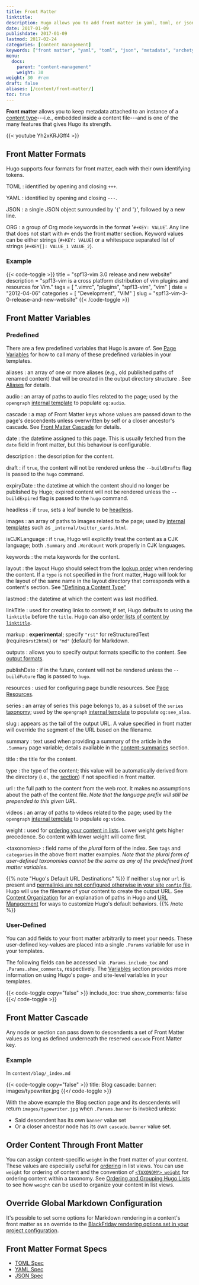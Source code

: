 ```yaml
---
title: Front Matter
linktitle:
description: Hugo allows you to add front matter in yaml, toml, or json to your content files.
date: 2017-01-09
publishdate: 2017-01-09
lastmod: 2017-02-24
categories: [content management]
keywords: ["front matter", "yaml", "toml", "json", "metadata", "archetypes"]
menu:
  docs:
    parent: "content-management"
    weight: 30
weight: 30	#rem
draft: false
aliases: [/content/front-matter/]
toc: true
---
```


**Front matter** allows you to keep metadata attached to an instance of a [content type][]---i.e., embedded inside a content file---and is one of the many features that gives Hugo its strength.

{{< youtube Yh2xKRJGff4 >}}

## Front Matter Formats

Hugo supports four formats for front matter, each with their own identifying tokens.

TOML
: identified by opening and closing `+++`.

YAML
: identified by opening and closing `---`.

JSON
: a single JSON object surrounded by '`{`' and '`}`', followed by a new line.

ORG
: a group of Org mode keywords in the format '`#+KEY: VALUE`'. Any line that does not start with `#+` ends the front matter section.
  Keyword values can be either strings (`#+KEY: VALUE`) or a whitespace separated list of strings (`#+KEY[]: VALUE_1 VALUE_2`).

### Example

{{< code-toggle >}}
title = "spf13-vim 3.0 release and new website"
description = "spf13-vim is a cross platform distribution of vim plugins and resources for Vim."
tags = [ ".vimrc", "plugins", "spf13-vim", "vim" ]
date = "2012-04-06"
categories = [
  "Development",
  "VIM"
]
slug = "spf13-vim-3-0-release-and-new-website"
{{< /code-toggle >}}

## Front Matter Variables

### Predefined

There are a few predefined variables that Hugo is aware of. See [Page Variables][pagevars] for how to call many of these predefined variables in your templates.

aliases
: an array of one or more aliases (e.g., old published paths of renamed content) that will be created in the output directory structure . See [Aliases][aliases] for details.

audio
: an array of paths to audio files related to the page; used by the `opengraph` [internal template](/templates/internal) to populate `og:audio`.

cascade
: a map of Front Matter keys whose values are passed down to the page's descendents unless overwritten by self or a closer ancestor's cascade. See [Front Matter Cascade](#front-matter-cascade) for details.

date
: the datetime assigned to this page. This is usually fetched from the `date` field in front matter, but this behaviour is configurable.

description
: the description for the content.

draft
: if `true`, the content will not be rendered unless the `--buildDrafts` flag is passed to the `hugo` command.

expiryDate
: the datetime at which the content should no longer be published by Hugo; expired content will not be rendered unless the `--buildExpired` flag is passed to the `hugo` command.

headless
: if `true`, sets a leaf bundle to be [headless][headless-bundle].

images
: an array of paths to images related to the page; used by [internal templates](/templates/internal) such as `_internal/twitter_cards.html`.

isCJKLanguage
: if `true`, Hugo will explicitly treat the content as a CJK language; both `.Summary` and `.WordCount` work properly in CJK languages.

keywords
: the meta keywords for the content.

layout
: the layout Hugo should select from the [lookup order][lookup] when rendering the content. If a `type` is not specified in the front matter, Hugo will look for the layout of the same name in the layout directory that corresponds with a content's section. See ["Defining a Content Type"][definetype]

lastmod
: the datetime at which the content was last modified.

linkTitle
: used for creating links to content; if set, Hugo defaults to using the `linktitle` before the `title`. Hugo can also [order lists of content by `linktitle`][bylinktitle].

markup
: **experimental**; specify `"rst"` for reStructuredText (requires`rst2html`) or `"md"` (default) for Markdown.

outputs
: allows you to specify output formats specific to the content. See [output formats][outputs].

publishDate
: if in the future, content will not be rendered unless the `--buildFuture` flag is passed to `hugo`.

resources
: used for configuring page bundle resources. See [Page Resources][page-resources].

series
: an array of series this page belongs to, as a subset of the `series` [taxonomy](/content-management/taxonomies/); used by the `opengraph` [internal template](/templates/internal) to populate `og:see_also`.

slug
: appears as the tail of the output URL. A value specified in front matter will override the segment of the URL based on the filename.

summary
: text used when providing a summary of the article in the `.Summary` page variable; details available in the [content-summaries](/content-management/summaries/) section.

title
: the title for the content.

type
: the type of the content; this value will be automatically derived from the directory (i.e., the [section][]) if not specified in front matter.

url
: the full path to the content from the web root. It makes no assumptions about the path of the content file. _Note that the language prefix will still be prepended to this given URL._

videos
: an array of paths to videos related to the page; used by the `opengraph` [internal template](/templates/internal) to populate `og:video`.

weight
: used for [ordering your content in lists][ordering]. Lower weight gets higher precedence. So content with lower weight will come first.

\<taxonomies\>
: field name of the *plural* form of the index. See `tags` and `categories` in the above front matter examples. _Note that the plural form of user-defined taxonomies cannot be the same as any of the predefined front matter variables._

{{% note "Hugo's Default URL Destinations" %}}
If neither `slug` nor `url` is present and [permalinks are not configured otherwise in your site `config` file](/content-management/urls/#permalinks), Hugo will use the filename of your content to create the output URL. See [Content Organization](/content-management/organization) for an explanation of paths in Hugo and [URL Management](/content-management/urls/) for ways to customize Hugo's default behaviors.
{{% /note %}}

### User-Defined

You can add fields to your front matter arbitrarily to meet your needs. These user-defined key-values are placed into a single `.Params` variable for use in your templates.

The following fields can be accessed via `.Params.include_toc` and `.Params.show_comments`, respectively. The [Variables][] section provides more information on using Hugo's page- and site-level variables in your templates.

{{< code-toggle copy="false" >}}
include_toc: true
show_comments: false
{{</ code-toggle >}}

## Front Matter Cascade

Any node or section can pass down to descendents a set of Front Matter values as long as defined underneath the reserved `cascade` Front Matter key.

### Example

In `content/blog/_index.md`

{{< code-toggle copy="false" >}}
title: Blog
cascade:
  banner: images/typewriter.jpg
{{</ code-toggle >}}

With the above example the Blog section page and its descendents will return `images/typewriter.jpg` when `.Params.banner` is invoked unless:

- Said descendent has its own `banner` value set 
- Or a closer ancestor node has its own `cascade.banner` value set.

## Order Content Through Front Matter

You can assign content-specific `weight` in the front matter of your content. These values are especially useful for [ordering][ordering] in list views. You can use `weight` for ordering of content and the convention of [`<TAXONOMY>_weight`][taxweight] for ordering content within a taxonomy. See [Ordering and Grouping Hugo Lists][lists] to see how `weight` can be used to organize your content in list views.

## Override Global Markdown Configuration

It's possible to set some options for Markdown rendering in a content's front matter as an override to the [BlackFriday rendering options set in your project configuration][config].

## Front Matter Format Specs

* [TOML Spec][toml]
* [YAML Spec][yaml]
* [JSON Spec][json]

[variables]: /variables/
[aliases]: /content-management/urls/#aliases
[archetype]: /content-management/archetypes/
[bylinktitle]: /templates/lists/#by-link-title
[config]: /getting-started/configuration/ "Hugo documentation for site configuration"
[content type]: /content-management/types/
[contentorg]: /content-management/organization/
[definetype]: /content-management/types/#defining-a-content-type "Learn how to specify a type and a layout in a content's front matter"
[headless-bundle]: /content-management/page-bundles/#headless-bundle
[json]: https://www.ecma-international.org/publications/files/ECMA-ST/ECMA-404.pdf "Specification for JSON, JavaScript Object Notation"
[lists]: /templates/lists/#ordering-content "See how to order content in list pages; for example, templates that look to specific _index.md for content and front matter."
[lookup]: /templates/lookup-order/ "Hugo traverses your templates in a specific order when rendering content to allow for DRYer templating."
[ordering]: /templates/lists/ "Hugo provides multiple ways to sort and order your content in list templates"
[outputs]: /templates/output-formats/ "With the release of v22, you can output your content to any text format using Hugo's familiar templating"
[page-resources]: /content-management/page-resources/
[pagevars]: /variables/page/
[section]: /content-management/sections/
[taxweight]: /content-management/taxonomies/
[toml]: https://github.com/toml-lang/toml "Specification for TOML, Tom's Obvious Minimal Language"
[urls]: /content-management/urls/
[variables]: /variables/
[yaml]: https://yaml.org/spec/ "Specification for YAML, YAML Ain't Markup Language"
